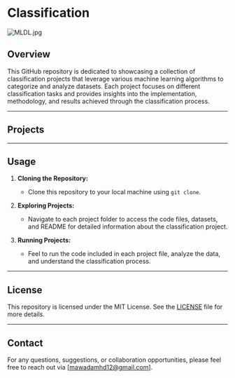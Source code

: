 # Classification

![MLDL.jpg](https://github.com/MawadaMhd/Classification/blob/main/MLDL.jpg)

## Overview

This GitHub repository is dedicated to showcasing a collection of classification projects that leverage various machine learning algorithms to categorize and analyze datasets. Each project focuses on different classification tasks and provides insights into the implementation, methodology, and results achieved through the classification process.

---

## Projects

---

## Usage
1. **Cloning the Repository:**
   - Clone this repository to your local machine using `git clone`.

2. **Exploring Projects:**
   - Navigate to each project folder to access the code files, datasets, and README for detailed information about the classification project.

3. **Running Projects:**
   - Feel to run the code included in each project file, analyze the data, and understand the classification process.

---

## License
This repository is licensed under the MIT License. See the [LICENSE](LICENSE) file for more details.

---

## Contact
For any questions, suggestions, or collaboration opportunities, please feel free to reach out via [mawadamhd12@gmail.com].
